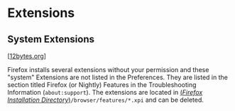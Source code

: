 # Extensions

## System Extensions

[[12bytes.org](http://12bytes.org/tech/firefox/firefox-search-engine-cautions-and-recommendations#removing-the-8216follow-on-search8217-system-add-on)]

Firefox installs several extensions without your permission and these "system" Extensions are not listed in the Preferences.
They are listed in the section titled Firefox (or Nightly) Features in the Troubleshooting Information (`about:support`).
The extensions are located in [(_Firefox Installation Directory_)](http://kb.mozillazine.org/Installation_directory)`/browser/features/*.xpi` and can be deleted.




